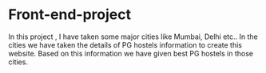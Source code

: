 # Front-end-project
In this project , I have  taken some major cities  like Mumbai, Delhi etc.. In the cities we have taken the details of PG hostels information to create this website. Based on this information we have given best PG hostels in those cities.  
